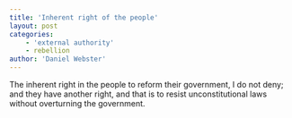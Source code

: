 ```yaml
---
title: 'Inherent right of the people'
layout: post
categories:
    - 'external authority'
    - rebellion
author: 'Daniel Webster'
---
```


The inherent right in the people to reform their government, I do not deny; and they have another right, and that is to resist unconstitutional laws without overturning the government.
